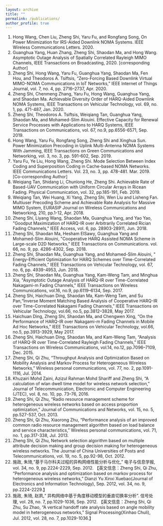 ```yaml
---
layout: archive
title: ""
permalink: /publications/
author_profile: true
---
```


<!--{% if author.googlescholar %}
  You can also find my articles on <u><a href="{{author.googlescholar}}">my Google Scholar profile</a>.</u>
{% endif %}-->

<!--{% include base_path %}-->


<!--{% for post in site.publications reversed %}
  {% include archive-single.html %}
{% endfor %}-->

1. Hong Wang, Chen Liu, Zheng Shi, Yaru Fu, and Rongfang Song, On Power Minimization for IRS-Aided Downlink NOMA Systems. IEEE Wireless Communications Letters. 2020.
2. Guanghua Yang, Huan Zhang, Zheng Shi, Shaodan Ma, and Hong Wang. Asymptotic Outage Analysis of Spatially Correlated Rayleigh MIMO Channels,  IEEE Transactions on Broadcasting, 2020. [corresponding Author]
3. Zheng Shi, Hong Wang, Yaru Fu, Guanghua Yang, Shaodan Ma, Fen Hou, and Theodoros A. Tsiftsis, “Zero-Forcing Based Downlink Virtual MIMO-NOMA Communications in IoT Networks,” IEEE Internet of Things Journal, vol. 7, no. 4, pp. 2716–2737, Apr. 2020.
4. Zheng Shi, Chenmeng Zhang, Yaru Fu, Hong Wang, Guanghua Yang, and Shaodan Ma. Achievable Diversity Order of HARQ-Aided Downlink NOMA Systems, IEEE Transactions on Vehicular Technology, vol. 69, no. 1, pp. 471-487, Jan. 2020.
5. Zheng Shi, Theodoros A. Tsiftsis, Weiqiang Tan, Guanghua Yang, Shaodan Ma, and Mohamed-Slim Alouini. Effective Capacity for Renewal Service Processes with Applications to HARQ Systems, IEEE Transactions on Communications, vol. 67, no.9, pp.6556-6571, Sep. 2019.
6. Hong Wang, Yaru Fu, Rongfang Song, Zheng Shi and Xinghua Sun. Power Minimization Precoding in Uplink Multi-Antenna NOMA Systems With Jamming, IEEE Transactions on Green Communications and Networking, vol. 3, no. 3, pp. 591-602, Sep. 2019. 
7. Yaru Fu, Ye Liu, Hong Wang, Zheng Shi. Mode Selection Between Index Coding and Superposition Coding in Cache-based NOMA Networks. IEEE Communications Letters. Vol. 23, no. 3, pp. 478-481. Mar. 2019. [Co-corresponding Author]
8. Weiqiang Tan, Shidang Li, Chunlong He, Zheng Shi. Achievable Rate of Based-UAV Communication with Uniform Circular Arrays in Ricean Fading. Physical Communication, vol. 32, pp.185-191, Feb. 2019.
9. Weiqiang Tan, Wei Huang, Xi Yang, Zheng Shi, Wen Liu and Lisheng Fan. Multiuser Precoding Scheme and Achievable Rate Analysis for Massive MIMO System, EURASIP Journal on Wireless Communications and Networking, 210, pp.1-12, Apr. 2018.
10. Zheng Shi, Liyang Wang, Shaodan Ma, Guanghua Yang, and Yao Yao, "Goodput Maximization of HARQ-IR over Arbitrarily Correlated Rician Fading Channels," IEEE Access, vol. 6, pp. 28903-28911, Jun. 2018.
11. Zheng Shi, Shaodan Ma, Hesham ElSawy, Guanghua Yang and Mohamed-Slim Alouini, "Cooperative HARQ Assisted NOMA Scheme in Large-scale D2D Networks," IEEE Transactions on Communications. vol. 66, no. 9, pp. 4286-4302, Sep. 2018. 
12. Zheng Shi, Shaodan Ma, Guanghua Yang, and Mohamed-Slim Alouini, " Energy-Efficient Optimization for HARQ Schemes over Time-Correlated Fading Channels," IEEE Transactions on Vehicular Technology, vol. 67, no. 6, pp. 4939-4953, Jun. 2018.
13. Zheng Shi, Shaodan Ma, Guanghua Yang, Kam-Weng Tam, and Minghua Xia, "Asymptotic Outage Analysis of HARQ-IR over Time-Correlated Nakagami-m Fading Channels," IEEE Transactions on Wireless Communications, vol.16, no.9, pp.6119–6134, Sep. 2017.
14. Zheng Shi, Haichuan Ding, Shaodan Ma, Kam-Weng Tam, and Su Pan,“Inverse Moment Matching Based Analysis of Cooperative HARQ-IR over Time-Correlated Nakagami Fading Channels,” IEEE Transactions on Vehicular Technology, vol.66, no.5, pp.3812–3828, May 2017.
15. Haichuan Ding, Zheng Shi, Shaodan Ma, and Chengwen Xing, “On the Performance of HARQ-IR over Nakagami-m Fading Channels in Mobile Ad Hoc Networks,” IEEE Transactions on Vehicular Technology, vol.66, no.5, pp.3913-3929, May 2017.
16. Zheng Shi, Haichuan Ding, Shaodan Ma, and Kam-Weng Tam, “Analysis of HARQ-IR over Time-Correlated Rayleigh Fading Channels,” IEEE Transactions on Wireless Communications, vol.14, no.12, pp.7096–7109, Dec. 2015.
17. Zheng Shi, Qi Zhu, “Throughput Analysis and Optimization Based on Mobility Analysis and Markov Process for Heterogeneous Wireless Networks,” Wireless personal communications, vol. 77, no. 2, pp.1091-1116, Jul. 2014.
18. Khuzairi Mohd Zaini, Azizul Rahman Mohd Shariff and Zheng Shi, “A calculation of wlan dwell time model for wireless network selection,” Journal of Telecommunication, Electronic and Computer Engineering (JTEC), vol. 8, no. 10, pp. 73–76, 2016.
19. Zheng Shi, Qi Zhu, “Radio resource management scheme for heterogeneous wireless networks based on access proportion optimization,” Journal of Communications and Networks, vol. 15, no. 5, pp.527-537, Oct. 2013.
20. Zheng Shi, Qi Zhu, Xiaorong Zhu, “Performance analysis of an improved common radio resource management algorithm based on load balance and service characteristics,” Wireless personal communications, vol. 71, no. 1, pp.317-338, Jul. 2013.
21. Zheng Shi, Qi Zhu, Network selection algorithm based on multiple attribute decision making and group decision making for heterogeneous wireless networks. The Journal of China Universities of Posts and Telecommunications, vol. 19, no. 5, pp.92-98, Oct. 2012.
22. 施政, 朱琦,“基于马尔科夫过程的异构网络性能分析与优化,” 电子与信息学报, vol. 34, no. 9, pp.2224-2229, Sep. 2012. 【英文信息：Zheng Shi, Qi Zhu, “Performance analysis and optimization based on markov process for heterogeneous wireless networks,” Dianzi Yu Xinxi Xuebao(Journal of Electronics and Information Technology), Sep. 2012, vol. 34, no. 9, pp.2224-2229.】
23. 施政, 朱琦, 赵夙,“ 异构网络中基于角度移动模型的垂直切换率分析”. 信号处理, vol. 28, no. 7, pp.1029-1036, Sep. 2012. 【英文信息：Zheng Shi, Qi Zhu, Su Zhao, “A vertical handoff rate analysis based on angle mobility model in heterogeneous networks,” Signal Processing(Xinhao Chuli), Jul. 2012, vol. 28, no. 7, pp.1029-1036.】


